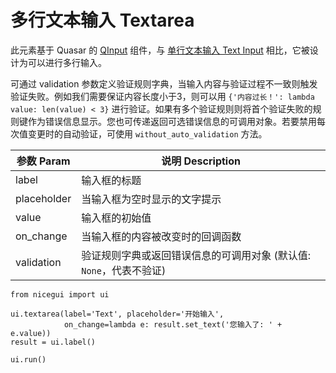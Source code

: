 # 多行文本输入 Textarea

此元素基于 Quasar 的 [QInput](https://quasar.dev/vue-components/input) 组件，与 [单行文本输入 Text Input](#单行文本输入-text-input) 相比，它被设计为可以进行多行输入。

可通过 validation 参数定义验证规则字典，当输入内容与验证过程不一致则触发验证失败。例如我们需要保证内容长度小于3，则可以用 `{'内容过长！': lambda value: len(value) < 3}` 进行验证。如果有多个验证规则则将首个验证失败的规则键作为错误信息显示。您也可传递返回可选错误信息的可调用对象。若要禁用每次值变更时的自动验证，可使用 `without_auto_validation` 方法。

| 参数 Param | 说明 Description |
| ---------- | ---------------- |
| label      | 输入框的标题     |
| placeholder | 当输入框为空时显示的文字提示 |
| value      | 输入框的初始值   |
| on_change  | 当输入框的内容被改变时的回调函数 |
| validation | 验证规则字典或返回错误信息的可调用对象 (默认值: `None`，代表不验证) |

```python:line-numbers
from nicegui import ui

ui.textarea(label='Text', placeholder='开始输入',
            on_change=lambda e: result.set_text('您输入了: ' + e.value))
result = ui.label()

ui.run()
```